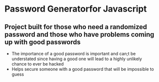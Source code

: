 # Password Generatorfor Javascript
## Project built for those who need a randomized password and those who have problems coming up with good passwords
- The importance of a good password is important and can;t be understated since having a good one will lead to a highly unlikely chance to ever be hacked
- Helps secure someone with a good password that will be impossible to guess

